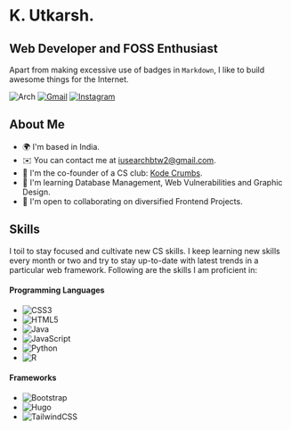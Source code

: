 K. Utkarsh.
===========================

Web Developer and FOSS Enthusiast
---------------------------------

Apart from making excessive use of badges in `Markdown`, I like to build awesome things for the Internet.


![Arch](https://img.shields.io/badge/Arch%20Linux-1793D1?logo=arch-linux&logoColor=fff&style=for-the-badge)
[![Gmail](https://img.shields.io/badge/Gmail-D14836?style=for-the-badge&logo=gmail&logoColor=white)](mailto:iusearchbtw2@gmail.com)
[![Instagram](https://img.shields.io/badge/Instagram-%23E4405F.svg?style=for-the-badge&logo=Instagram&logoColor=white)](https://instagram.com/iuse4rchbtw)



## About Me
*   🌍  I'm based in India.
*   ✉️  You can contact me at [iusearchbtw2@gmail.com](mailto:iusearchbtw2@gmail.com).
*   🚀  I'm the co-founder of a CS club: [Kode Crumbs](http://kodec.tech).
*   🧠  I'm learning Database Management, Web Vulnerabilities and Graphic Design.
*   🤝  I'm open to collaborating on diversified Frontend Projects.

## Skills

I toil to stay focused and cultivate new CS skills. I keep learning new skills every month or two and try to stay up-to-date with latest trends in a particular web framework.
Following are the skills I am proficient in:

#### Programming Languages

* ![CSS3](https://img.shields.io/badge/css3-%231572B6.svg?style=for-the-badge&logo=css3&logoColor=white)
* ![HTML5](https://img.shields.io/badge/html5-%23E34F26.svg?style=for-the-badge&logo=html5&logoColor=white)
* ![Java](https://img.shields.io/badge/java-%23ED8B00.svg?style=for-the-badge&logo=openjdk&logoColor=white)
* ![JavaScript](https://img.shields.io/badge/javascript-%23323330.svg?style=for-the-badge&logo=javascript&logoColor=%23F7DF1E)
* ![Python](https://img.shields.io/badge/python-3670A0?style=for-the-badge&logo=python&logoColor=ffdd54)
* ![R](https://img.shields.io/badge/r-%23276DC3.svg?style=for-the-badge&logo=r&logoColor=white)

#### Frameworks

* ![Bootstrap](https://img.shields.io/badge/bootstrap-%23563D7C.svg?style=for-the-badge&logo=bootstrap&logoColor=white)
* ![Hugo](https://img.shields.io/badge/Hugo-black.svg?style=for-the-badge&logo=Hugo)
* ![TailwindCSS](https://img.shields.io/badge/tailwindcss-%2338B2AC.svg?style=for-the-badge&logo=tailwind-css&logoColor=white)


